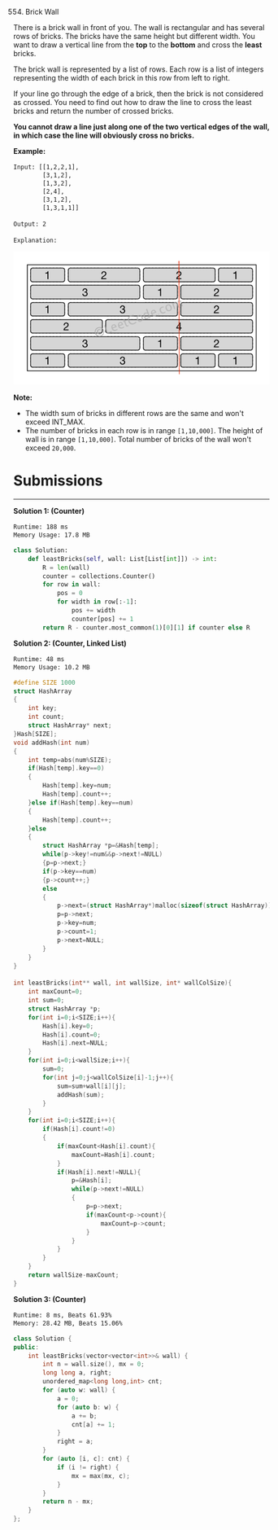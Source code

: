 554. Brick Wall

There is a brick wall in front of you. The wall is rectangular and has several rows of bricks. The bricks have the same height but different width. You want to draw a vertical line from the **top** to the **bottom** and cross the **least** bricks.

The brick wall is represented by a list of rows. Each row is a list of integers representing the width of each brick in this row from left to right.

If your line go through the edge of a brick, then the brick is not considered as crossed. You need to find out how to draw the line to cross the least bricks and return the number of crossed bricks.

**You cannot draw a line just along one of the two vertical edges of the wall, in which case the line will obviously cross no bricks.**

**Example:**
```
Input: [[1,2,2,1],
        [3,1,2],
        [1,3,2],
        [2,4],
        [3,1,2],
        [1,3,1,1]]

Output: 2

Explanation: 
```
![554_brick_wall.png](img/554_brick_wall.png)

**Note:**

* The width sum of bricks in different rows are the same and won't exceed INT_MAX.
* The number of bricks in each row is in range `[1,10,000]`. The height of wall is in range `[1,10,000]`. Total number of bricks of the wall won't exceed `20,000`.

# Submissions
---
**Solution 1: (Counter)**
```
Runtime: 188 ms
Memory Usage: 17.8 MB
```
```python
class Solution:
    def leastBricks(self, wall: List[List[int]]) -> int:
        R = len(wall)
        counter = collections.Counter()
        for row in wall:
            pos = 0
            for width in row[:-1]:
                pos += width
                counter[pos] += 1
        return R - counter.most_common(1)[0][1] if counter else R
```

**Solution 2: (Counter, Linked List)**
```
Runtime: 48 ms
Memory Usage: 10.2 MB
```
```c
#define SIZE 1000   
struct HashArray
{
    int key;
    int count;
    struct HashArray* next;
}Hash[SIZE];       
void addHash(int num)    
{
    int temp=abs(num%SIZE);     
    if(Hash[temp].key==0)
    {
        Hash[temp].key=num;
        Hash[temp].count++;
    }else if(Hash[temp].key==num)
    {
        Hash[temp].count++;     
    }else
    {
        struct HashArray *p=&Hash[temp]; 
        while(p->key!=num&&p->next!=NULL)    
        {p=p->next;}
        if(p->key==num)
        {p->count++;}
        else
        {
            p->next=(struct HashArray*)malloc(sizeof(struct HashArray));
            p=p->next;
            p->key=num;
            p->count=1;
            p->next=NULL;
        }
    }   
}

int leastBricks(int** wall, int wallSize, int* wallColSize){
    int maxCount=0;
    int sum=0;
    struct HashArray *p;
    for(int i=0;i<SIZE;i++){
        Hash[i].key=0;
        Hash[i].count=0;
        Hash[i].next=NULL;
    }
    for(int i=0;i<wallSize;i++){
        sum=0;
        for(int j=0;j<wallColSize[i]-1;j++){
            sum=sum+wall[i][j];
            addHash(sum);
        }
    }
    for(int i=0;i<SIZE;i++){
        if(Hash[i].count!=0)
        {  
            if(maxCount<Hash[i].count){
                maxCount=Hash[i].count;
            }
            if(Hash[i].next!=NULL){
                p=&Hash[i];
                while(p->next!=NULL)    
                {
                    p=p->next;
                    if(maxCount<p->count){
                        maxCount=p->count;
                    }
                }
            }  
        }
    }
    return wallSize-maxCount;
}
```

**Solution 3: (Counter)**
```
Runtime: 8 ms, Beats 61.93%
Memory: 28.42 MB, Beats 15.06%
```
```c++
class Solution {
public:
    int leastBricks(vector<vector<int>>& wall) {
        int n = wall.size(), mx = 0;
        long long a, right;
        unordered_map<long long,int> cnt;
        for (auto w: wall) {
            a = 0;
            for (auto b: w) {
                a += b;
                cnt[a] += 1;
            }
            right = a;
        }
        for (auto [i, c]: cnt) {
            if (i != right) {
                mx = max(mx, c);
            }
        }
        return n - mx;
    }
};
```

